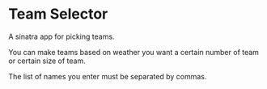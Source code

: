 # Team Selector

A sinatra app for picking teams.

You can make teams based on weather you want a certain number of team or certain size of team.

The list of names you enter must be separated by commas.
